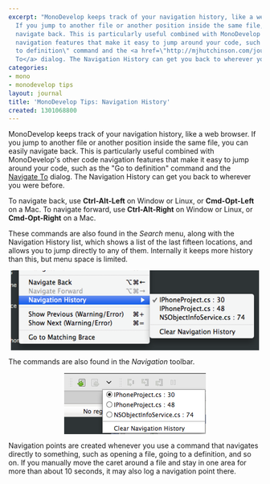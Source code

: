 ```yaml
---
excerpt: "MonoDevelop keeps track of your navigation history, like a web browser.
  If you jump to another file or another position inside the same file, you can easily
  navigate back. This is particularly useful combined with MonoDevelop's other code
  navigation features that make it easy to jump around your code, such as the \"Go
  to definition\" command and the <a href=\"http://mjhutchinson.com/journal/2011/02/monodevelop_tips_navigate_files_and_types\">Navigate
  To</a> dialog. The Navigation History can get you back to wherever you were before.\r\n\r\n"
categories:
- mono
- monodevelop tips
layout: journal
title: 'MonoDevelop Tips: Navigation History'
created: 1301068800
---
```

MonoDevelop keeps track of your navigation history, like a web browser. If you jump to another file or another position inside the same file, you can easily navigate back. This is particularly useful combined with MonoDevelop's other code navigation features that make it easy to jump around your code, such as the "Go to definition" command and the <a href="/journal/2011/02/monodevelop_tips_navigate_files_and_types">Navigate To</a> dialog. The Navigation History can get you back to wherever you were before.

To navigate back, use <strong>Ctrl-Alt-Left</strong> on Window or Linux, or <strong>Cmd-Opt-Left</strong> on a Mac. To navigate forward, use <strong>Ctrl-Alt-Right</strong> on Window or Linux, or <strong>Cmd-Opt-Right</strong> on a Mac.

These commands are also found in the <em>Search</em> menu, along with the Navigation History list, which shows a list of the last fifteen locations, and allows you to jump directly to any of them. Internally it keeps more history than this, but menu space is limited.

<a href="/files/images/md-tips/nav-history-menu.png" rel="lightbox[md_tips_nav_history]" title="The Navigation History menu"><img src="/files/images/md-tips/t/nav-history-menu.png" alt="The Navigation History menu" style="max-width:98%; display:block;margin-left:auto;margin-right:auto;" /></a>

The commands are also found in the <em>Navigation</em> toolbar.

<a href="/files/images/md-tips/nav-history-toolbar.png" rel="lightbox[md_tips_nav_history]" title="The Navigation History toolbar"><img src="/files/images/md-tips/t/nav-history-toolbar.png" alt="The Navigation History toolbar" style="max-width:98%; display:block;margin-left:auto;margin-right:auto;" /></a>

Navigation points are created whenever you use a command that navigates directly to something, such as opening a file, going to a definition, and so on. If you manually move the caret around a file and stay in one area for more than about 10 seconds, it may also log a navigation point there.

